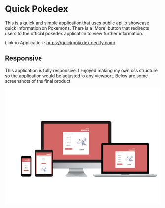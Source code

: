 # Quick Pokedex
This is a quick and simple application that uses public api to showcase quick information on Pokemons.
There is a 'More' button that redirects users to the official pokedex application to view further information.

Link to Application : https://quickpokedex.netlify.com/

## Responsive
This application is fully responsive. I enjoyed making my own css structure so the application would be adjusted to any viewport.
Below are some screenshots of the final product.

<img src='img/showcase.png' width='1000px'>